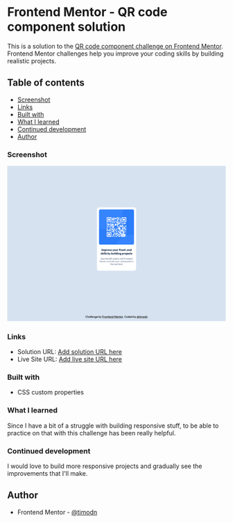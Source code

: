 # Frontend Mentor - QR code component solution

This is a solution to the [QR code component challenge on Frontend Mentor](https://www.frontendmentor.io/challenges/qr-code-component-iux_sIO_H). Frontend Mentor challenges help you improve your coding skills by building realistic projects. 

## Table of contents

  - [Screenshot](#screenshot)
  - [Links](#links)
  - [Built with](#built-with)
  - [What I learned](#what-i-learned)
  - [Continued development](#continued-development)
  - [Author](#author)

### Screenshot

![](images/solution_screenshot.png)

### Links

- Solution URL: [Add solution URL here](https://github.com/TimmyOGH/QR-Code-Component)
- Live Site URL: [Add live site URL here](https://timmyogh.github.io/QR-Code-Component/)

### Built with

- CSS custom properties

### What I learned

Since I have a bit of a struggle with building responsive stuff, to be able to practice on that with this challenge has been really helpful.

### Continued development

I would love to build more responsive projects and gradually see the improvements that I'll make.

## Author

- Frontend Mentor - [@timodn](https://www.frontendmentor.io/profile/timodn)
